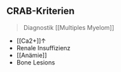 ## CRAB-Kriterien
> Diagnostik [[Multiples Myelom]]
- [[Ca2+]]↑
- Renale Insuffizienz
- [[Anämie]]
- Bone Lesions

[^1]: Abnorme [[IgM]]-Synthese → [[M. Waldenström]]
[^2]: Hochaktiver [[Golgi-Apparat]]